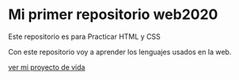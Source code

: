 # Mi primer repositorio web2020
Este repositorio es para Practicar HTML y CSS

Con este repositorio voy a aprender los lenguajes usados en la web.

[ver mi proyecto de vida](https://https://leoesponja.github.io/web2020//proyecto-vida)